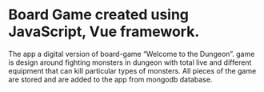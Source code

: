 # Board Game created using JavaScript, Vue framework.

The app a digital version of board-game “Welcome to the Dungeon”. game is design around fighting monsters in dungeon with total live and different equipment that can kill particular types of monsters. 
All pieces of the game are stored and are added to the app from mongodb database.


